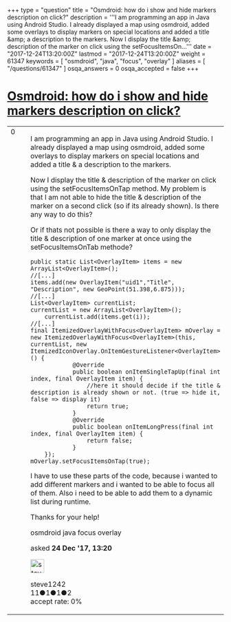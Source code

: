 +++
type = "question"
title = "Osmdroid: how do i show and hide markers description on click?"
description = '''I am programming an app in Java using Android Studio. I already displayed a map using osmdroid, added some overlays to display markers on special locations and added a title &amp;amp; a description to the markers. Now I display the title &amp;amp; description of the marker on click using the setFocusItemsOn...'''
date = "2017-12-24T13:20:00Z"
lastmod = "2017-12-24T13:20:00Z"
weight = 61347
keywords = [ "osmdroid", "java", "focus", "overlay" ]
aliases = [ "/questions/61347" ]
osqa_answers = 0
osqa_accepted = false
+++

<div class="headNormal">

# [Osmdroid: how do i show and hide markers description on click?](/questions/61347/osmdroid-how-do-i-show-and-hide-markers-description-on-click)

</div>

<div id="main-body">

<div id="askform">

<table id="question-table" style="width:100%;">
<colgroup>
<col style="width: 50%" />
<col style="width: 50%" />
</colgroup>
<tbody>
<tr>
<td style="width: 30px; vertical-align: top"><div class="vote-buttons">
<span id="post-61347-upvote" class="ajax-command post-vote up" rel="nofollow" title="I like this post (click again to cancel)"> </span>
<div id="post-61347-score" class="post-score" title="current number of votes">
0
</div>
<span id="post-61347-downvote" class="ajax-command post-vote down" rel="nofollow" title="I dont like this post (click again to cancel)"> </span> <span id="favorite-mark" class="ajax-command favorite-mark" rel="nofollow" title="mark/unmark this question as favorite (click again to cancel)"> </span>
<div id="favorite-count" class="favorite-count">
&#10;</div>
</div></td>
<td><div id="item-right">
<div class="question-body">
<p>I am programming an app in Java using Android Studio. I already displayed a map using osmdroid, added some overlays to display markers on special locations and added a title &amp; a description to the markers.</p>
<p>Now I display the title &amp; description of the marker on click using the setFocusItemsOnTap method. My problem is that I am not able to hide the title &amp; description of the marker on a second click (so if its already shown). Is there any way to do this?</p>
<p>Or if thats not possible is there a way to only display the title &amp; description of one marker at once using the setFocusItemsOnTab methode?</p>
<pre><code>public static List&lt;OverlayItem&gt; items = new ArrayList&lt;OverlayItem&gt;();
//[...]
items.add(new OverlayItem(&quot;uid1&quot;,&quot;Title&quot;, &quot;Description&quot;, new GeoPoint(51.398,6.875)));
//[...]
List&lt;OverlayItem&gt; currentList;
currentList = new ArrayList&lt;OverlayItem&gt;();
    currentList.add(items.get(i));
//[...]
final ItemizedOverlayWithFocus&lt;OverlayItem&gt; mOverlay = new ItemizedOverlayWithFocus&lt;OverlayItem&gt;(this, currentList, new ItemizedIconOverlay.OnItemGestureListener&lt;OverlayItem&gt;() {
            @Override
            public boolean onItemSingleTapUp(final int index, final OverlayItem item) {
                //here it should decide if the title &amp; description is already shown or not. (true =&gt; hide it, false =&gt; display it)
                return true;
            }
            @Override
            public boolean onItemLongPress(final int index, final OverlayItem item) {
                return false;
            }
    });
mOverlay.setFocusItemsOnTap(true);</code></pre>
<p>I have to use these parts of the code, because i wanted to add different markers and i wanted to be able to focus all of them. Also i need to be able to add them to a dynamic list during runtime.</p>
<p>Thanks for your help!</p>
</div>
<div id="question-tags" class="tags-container tags">
<span class="post-tag tag-link-osmdroid" rel="tag" title="see questions tagged &#39;osmdroid&#39;">osmdroid</span> <span class="post-tag tag-link-java" rel="tag" title="see questions tagged &#39;java&#39;">java</span> <span class="post-tag tag-link-focus" rel="tag" title="see questions tagged &#39;focus&#39;">focus</span> <span class="post-tag tag-link-overlay" rel="tag" title="see questions tagged &#39;overlay&#39;">overlay</span>
</div>
<div id="question-controls" class="post-controls">
&#10;</div>
<div class="post-update-info-container">
<div class="post-update-info post-update-info-user">
<p>asked <strong>24 Dec '17, 13:20</strong></p>
<img src="https://secure.gravatar.com/avatar/b2ae55cba5ad60a0e937eb7b42c7a99c?s=32&amp;d=identicon&amp;r=g" class="gravatar" width="32" height="32" alt="steve1242&#39;s gravatar image" />
<p><span>steve1242</span><br />
<span class="score" title="11 reputation points">11</span><span title="1 badges"><span class="badge1">●</span><span class="badgecount">1</span></span><span title="1 badges"><span class="silver">●</span><span class="badgecount">1</span></span><span title="2 badges"><span class="bronze">●</span><span class="badgecount">2</span></span><br />
<span class="accept_rate" title="Rate of the user&#39;s accepted answers">accept rate:</span> <span title="steve1242 has no accepted answers">0%</span></p>
</div>
</div>
<div id="comments-container-61347" class="comments-container">
&#10;</div>
<div id="comment-tools-61347" class="comment-tools">
&#10;</div>
<div class="clear">
&#10;</div>
<div id="comment-61347-form-container" class="comment-form-container">
&#10;</div>
<div class="clear">
&#10;</div>
</div></td>
</tr>
</tbody>
</table>

</div>

</div>


